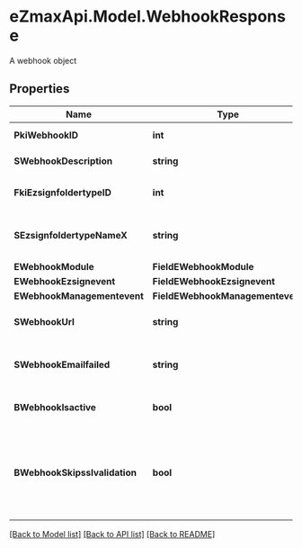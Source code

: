 # eZmaxApi.Model.WebhookResponse
A webhook object

## Properties

Name | Type | Description | Notes
------------ | ------------- | ------------- | -------------
**PkiWebhookID** | **int** | The unique ID of the Webhook | 
**SWebhookDescription** | **string** | The description of the Webhook | 
**FkiEzsignfoldertypeID** | **int** | The unique ID of the Ezsignfoldertype. | [optional] 
**SEzsignfoldertypeNameX** | **string** | The name of the Ezsignfoldertype in the language of the requester | [optional] 
**EWebhookModule** | **FieldEWebhookModule** |  | 
**EWebhookEzsignevent** | **FieldEWebhookEzsignevent** |  | [optional] 
**EWebhookManagementevent** | **FieldEWebhookManagementevent** |  | [optional] 
**SWebhookUrl** | **string** | The URL of the Webhook callback | 
**SWebhookEmailfailed** | **string** | The email that will receive the Webhook in case all attempts fail | 
**BWebhookIsactive** | **bool** | Whether the Webhook is active or not | [optional] 
**BWebhookSkipsslvalidation** | **bool** | Wheter the server&#39;s SSL certificate should be validated or not. Not recommended to skip for production use | 

[[Back to Model list]](../README.md#documentation-for-models) [[Back to API list]](../README.md#documentation-for-api-endpoints) [[Back to README]](../README.md)

